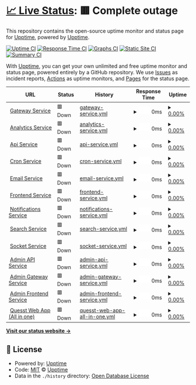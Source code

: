 # [📈 Live Status](https://upptime.github.io/upptime): <!--live status--> **🟥 Complete outage**

This repository contains the open-source uptime monitor and status page for [Upptime](https://upptime.js.org), powered by [Upptime](https://github.com/upptime/upptime).

[![Uptime CI](https://github.com/malik106/qst-client-status-all/workflows/Uptime%20CI/badge.svg)](https://github.com/malik106/qst-client-status-all/actions?query=workflow%3A%22Uptime+CI%22)
[![Response Time CI](https://github.com/malik106/qst-client-status-all/workflows/Response%20Time%20CI/badge.svg)](https://github.com/malik106/qst-client-status-all/actions?query=workflow%3A%22Response+Time+CI%22)
[![Graphs CI](https://github.com/malik106/qst-client-status-all/workflows/Graphs%20CI/badge.svg)](https://github.com/malik106/qst-client-status-all/actions?query=workflow%3A%22Graphs+CI%22)
[![Static Site CI](https://github.com/malik106/qst-client-status-all/workflows/Static%20Site%20CI/badge.svg)](https://github.com/malik106/qst-client-status-all/actions?query=workflow%3A%22Static+Site+CI%22)
[![Summary CI](https://github.com/malik106/qst-client-status-all/workflows/Summary%20CI/badge.svg)](https://github.com/malik106/qst-client-status-all/actions?query=workflow%3A%22Summary+CI%22)

With [Upptime](https://upptime.js.org), you can get your own unlimited and free uptime monitor and status page, powered entirely by a GitHub repository. We use [Issues](https://github.com/upptime/upptime/issues) as incident reports, [Actions](https://github.com/malik106/qst-client-status-all/actions) as uptime monitors, and [Pages](https://upptime.github.io/upptime) for the status page.

<!--start: status pages-->
<!-- This summary is generated by Upptime (https://github.com/upptime/upptime) -->
<!-- Do not edit this manually, your changes will be overwritten -->
<!-- prettier-ignore -->
| URL | Status | History | Response Time | Uptime |
| --- | ------ | ------- | ------------- | ------ |
| <img alt="" src="https://icons.duckduckgo.com/ip3/quessttechnologies.com.ico" height="13"> [Gateway Service](https://quessttechnologies.com/gateway/healthcheck) | 🟥 Down | [gateway-service.yml](https://github.com/quesst-technologies/qst-admin-status-all/commits/HEAD/history/gateway-service.yml) | <details><summary><img alt="Response time graph" src="./graphs/gateway-service/response-time-week.png" height="20"> 0ms</summary><br><a href="https://status.admin.quessttechnologies.com/history/gateway-service"><img alt="Response time 0" src="https://img.shields.io/endpoint?url=https%3A%2F%2Fraw.githubusercontent.com%2Fquesst-technologies%2Fqst-admin-status-all%2FHEAD%2Fapi%2Fgateway-service%2Fresponse-time.json"></a><br><a href="https://status.admin.quessttechnologies.com/history/gateway-service"><img alt="24-hour response time 0" src="https://img.shields.io/endpoint?url=https%3A%2F%2Fraw.githubusercontent.com%2Fquesst-technologies%2Fqst-admin-status-all%2FHEAD%2Fapi%2Fgateway-service%2Fresponse-time-day.json"></a><br><a href="https://status.admin.quessttechnologies.com/history/gateway-service"><img alt="7-day response time 0" src="https://img.shields.io/endpoint?url=https%3A%2F%2Fraw.githubusercontent.com%2Fquesst-technologies%2Fqst-admin-status-all%2FHEAD%2Fapi%2Fgateway-service%2Fresponse-time-week.json"></a><br><a href="https://status.admin.quessttechnologies.com/history/gateway-service"><img alt="30-day response time 0" src="https://img.shields.io/endpoint?url=https%3A%2F%2Fraw.githubusercontent.com%2Fquesst-technologies%2Fqst-admin-status-all%2FHEAD%2Fapi%2Fgateway-service%2Fresponse-time-month.json"></a><br><a href="https://status.admin.quessttechnologies.com/history/gateway-service"><img alt="1-year response time 0" src="https://img.shields.io/endpoint?url=https%3A%2F%2Fraw.githubusercontent.com%2Fquesst-technologies%2Fqst-admin-status-all%2FHEAD%2Fapi%2Fgateway-service%2Fresponse-time-year.json"></a></details> | <details><summary><a href="https://status.admin.quessttechnologies.com/history/gateway-service">0.00%</a></summary><a href="https://status.admin.quessttechnologies.com/history/gateway-service"><img alt="All-time uptime 15.39%" src="https://img.shields.io/endpoint?url=https%3A%2F%2Fraw.githubusercontent.com%2Fquesst-technologies%2Fqst-admin-status-all%2FHEAD%2Fapi%2Fgateway-service%2Fuptime.json"></a><br><a href="https://status.admin.quessttechnologies.com/history/gateway-service"><img alt="24-hour uptime 0.00%" src="https://img.shields.io/endpoint?url=https%3A%2F%2Fraw.githubusercontent.com%2Fquesst-technologies%2Fqst-admin-status-all%2FHEAD%2Fapi%2Fgateway-service%2Fuptime-day.json"></a><br><a href="https://status.admin.quessttechnologies.com/history/gateway-service"><img alt="7-day uptime 0.00%" src="https://img.shields.io/endpoint?url=https%3A%2F%2Fraw.githubusercontent.com%2Fquesst-technologies%2Fqst-admin-status-all%2FHEAD%2Fapi%2Fgateway-service%2Fuptime-week.json"></a><br><a href="https://status.admin.quessttechnologies.com/history/gateway-service"><img alt="30-day uptime 1.38%" src="https://img.shields.io/endpoint?url=https%3A%2F%2Fraw.githubusercontent.com%2Fquesst-technologies%2Fqst-admin-status-all%2FHEAD%2Fapi%2Fgateway-service%2Fuptime-month.json"></a><br><a href="https://status.admin.quessttechnologies.com/history/gateway-service"><img alt="1-year uptime 0.00%" src="https://img.shields.io/endpoint?url=https%3A%2F%2Fraw.githubusercontent.com%2Fquesst-technologies%2Fqst-admin-status-all%2FHEAD%2Fapi%2Fgateway-service%2Fuptime-year.json"></a></details>
| <img alt="" src="https://icons.duckduckgo.com/ip3/quessttechnologies.com.ico" height="13"> [Analytics Service](https://quessttechnologies.com/analytics/healthcheck) | 🟥 Down | [analytics-service.yml](https://github.com/quesst-technologies/qst-admin-status-all/commits/HEAD/history/analytics-service.yml) | <details><summary><img alt="Response time graph" src="./graphs/analytics-service/response-time-week.png" height="20"> 0ms</summary><br><a href="https://status.admin.quessttechnologies.com/history/analytics-service"><img alt="Response time 0" src="https://img.shields.io/endpoint?url=https%3A%2F%2Fraw.githubusercontent.com%2Fquesst-technologies%2Fqst-admin-status-all%2FHEAD%2Fapi%2Fanalytics-service%2Fresponse-time.json"></a><br><a href="https://status.admin.quessttechnologies.com/history/analytics-service"><img alt="24-hour response time 0" src="https://img.shields.io/endpoint?url=https%3A%2F%2Fraw.githubusercontent.com%2Fquesst-technologies%2Fqst-admin-status-all%2FHEAD%2Fapi%2Fanalytics-service%2Fresponse-time-day.json"></a><br><a href="https://status.admin.quessttechnologies.com/history/analytics-service"><img alt="7-day response time 0" src="https://img.shields.io/endpoint?url=https%3A%2F%2Fraw.githubusercontent.com%2Fquesst-technologies%2Fqst-admin-status-all%2FHEAD%2Fapi%2Fanalytics-service%2Fresponse-time-week.json"></a><br><a href="https://status.admin.quessttechnologies.com/history/analytics-service"><img alt="30-day response time 0" src="https://img.shields.io/endpoint?url=https%3A%2F%2Fraw.githubusercontent.com%2Fquesst-technologies%2Fqst-admin-status-all%2FHEAD%2Fapi%2Fanalytics-service%2Fresponse-time-month.json"></a><br><a href="https://status.admin.quessttechnologies.com/history/analytics-service"><img alt="1-year response time 0" src="https://img.shields.io/endpoint?url=https%3A%2F%2Fraw.githubusercontent.com%2Fquesst-technologies%2Fqst-admin-status-all%2FHEAD%2Fapi%2Fanalytics-service%2Fresponse-time-year.json"></a></details> | <details><summary><a href="https://status.admin.quessttechnologies.com/history/analytics-service">0.00%</a></summary><a href="https://status.admin.quessttechnologies.com/history/analytics-service"><img alt="All-time uptime 15.39%" src="https://img.shields.io/endpoint?url=https%3A%2F%2Fraw.githubusercontent.com%2Fquesst-technologies%2Fqst-admin-status-all%2FHEAD%2Fapi%2Fanalytics-service%2Fuptime.json"></a><br><a href="https://status.admin.quessttechnologies.com/history/analytics-service"><img alt="24-hour uptime 0.00%" src="https://img.shields.io/endpoint?url=https%3A%2F%2Fraw.githubusercontent.com%2Fquesst-technologies%2Fqst-admin-status-all%2FHEAD%2Fapi%2Fanalytics-service%2Fuptime-day.json"></a><br><a href="https://status.admin.quessttechnologies.com/history/analytics-service"><img alt="7-day uptime 0.00%" src="https://img.shields.io/endpoint?url=https%3A%2F%2Fraw.githubusercontent.com%2Fquesst-technologies%2Fqst-admin-status-all%2FHEAD%2Fapi%2Fanalytics-service%2Fuptime-week.json"></a><br><a href="https://status.admin.quessttechnologies.com/history/analytics-service"><img alt="30-day uptime 1.38%" src="https://img.shields.io/endpoint?url=https%3A%2F%2Fraw.githubusercontent.com%2Fquesst-technologies%2Fqst-admin-status-all%2FHEAD%2Fapi%2Fanalytics-service%2Fuptime-month.json"></a><br><a href="https://status.admin.quessttechnologies.com/history/analytics-service"><img alt="1-year uptime 0.00%" src="https://img.shields.io/endpoint?url=https%3A%2F%2Fraw.githubusercontent.com%2Fquesst-technologies%2Fqst-admin-status-all%2FHEAD%2Fapi%2Fanalytics-service%2Fuptime-year.json"></a></details>
| <img alt="" src="https://icons.duckduckgo.com/ip3/quessttechnologies.com.ico" height="13"> [Api Service](https://quessttechnologies.com/api/healthcheck) | 🟥 Down | [api-service.yml](https://github.com/quesst-technologies/qst-admin-status-all/commits/HEAD/history/api-service.yml) | <details><summary><img alt="Response time graph" src="./graphs/api-service/response-time-week.png" height="20"> 0ms</summary><br><a href="https://status.admin.quessttechnologies.com/history/api-service"><img alt="Response time 0" src="https://img.shields.io/endpoint?url=https%3A%2F%2Fraw.githubusercontent.com%2Fquesst-technologies%2Fqst-admin-status-all%2FHEAD%2Fapi%2Fapi-service%2Fresponse-time.json"></a><br><a href="https://status.admin.quessttechnologies.com/history/api-service"><img alt="24-hour response time 0" src="https://img.shields.io/endpoint?url=https%3A%2F%2Fraw.githubusercontent.com%2Fquesst-technologies%2Fqst-admin-status-all%2FHEAD%2Fapi%2Fapi-service%2Fresponse-time-day.json"></a><br><a href="https://status.admin.quessttechnologies.com/history/api-service"><img alt="7-day response time 0" src="https://img.shields.io/endpoint?url=https%3A%2F%2Fraw.githubusercontent.com%2Fquesst-technologies%2Fqst-admin-status-all%2FHEAD%2Fapi%2Fapi-service%2Fresponse-time-week.json"></a><br><a href="https://status.admin.quessttechnologies.com/history/api-service"><img alt="30-day response time 0" src="https://img.shields.io/endpoint?url=https%3A%2F%2Fraw.githubusercontent.com%2Fquesst-technologies%2Fqst-admin-status-all%2FHEAD%2Fapi%2Fapi-service%2Fresponse-time-month.json"></a><br><a href="https://status.admin.quessttechnologies.com/history/api-service"><img alt="1-year response time 0" src="https://img.shields.io/endpoint?url=https%3A%2F%2Fraw.githubusercontent.com%2Fquesst-technologies%2Fqst-admin-status-all%2FHEAD%2Fapi%2Fapi-service%2Fresponse-time-year.json"></a></details> | <details><summary><a href="https://status.admin.quessttechnologies.com/history/api-service">0.00%</a></summary><a href="https://status.admin.quessttechnologies.com/history/api-service"><img alt="All-time uptime 15.39%" src="https://img.shields.io/endpoint?url=https%3A%2F%2Fraw.githubusercontent.com%2Fquesst-technologies%2Fqst-admin-status-all%2FHEAD%2Fapi%2Fapi-service%2Fuptime.json"></a><br><a href="https://status.admin.quessttechnologies.com/history/api-service"><img alt="24-hour uptime 0.00%" src="https://img.shields.io/endpoint?url=https%3A%2F%2Fraw.githubusercontent.com%2Fquesst-technologies%2Fqst-admin-status-all%2FHEAD%2Fapi%2Fapi-service%2Fuptime-day.json"></a><br><a href="https://status.admin.quessttechnologies.com/history/api-service"><img alt="7-day uptime 0.00%" src="https://img.shields.io/endpoint?url=https%3A%2F%2Fraw.githubusercontent.com%2Fquesst-technologies%2Fqst-admin-status-all%2FHEAD%2Fapi%2Fapi-service%2Fuptime-week.json"></a><br><a href="https://status.admin.quessttechnologies.com/history/api-service"><img alt="30-day uptime 1.38%" src="https://img.shields.io/endpoint?url=https%3A%2F%2Fraw.githubusercontent.com%2Fquesst-technologies%2Fqst-admin-status-all%2FHEAD%2Fapi%2Fapi-service%2Fuptime-month.json"></a><br><a href="https://status.admin.quessttechnologies.com/history/api-service"><img alt="1-year uptime 0.00%" src="https://img.shields.io/endpoint?url=https%3A%2F%2Fraw.githubusercontent.com%2Fquesst-technologies%2Fqst-admin-status-all%2FHEAD%2Fapi%2Fapi-service%2Fuptime-year.json"></a></details>
| <img alt="" src="https://icons.duckduckgo.com/ip3/quessttechnologies.com.ico" height="13"> [Cron Service](https://quessttechnologies.com/cron/healthcheck) | 🟥 Down | [cron-service.yml](https://github.com/quesst-technologies/qst-admin-status-all/commits/HEAD/history/cron-service.yml) | <details><summary><img alt="Response time graph" src="./graphs/cron-service/response-time-week.png" height="20"> 0ms</summary><br><a href="https://status.admin.quessttechnologies.com/history/cron-service"><img alt="Response time 0" src="https://img.shields.io/endpoint?url=https%3A%2F%2Fraw.githubusercontent.com%2Fquesst-technologies%2Fqst-admin-status-all%2FHEAD%2Fapi%2Fcron-service%2Fresponse-time.json"></a><br><a href="https://status.admin.quessttechnologies.com/history/cron-service"><img alt="24-hour response time 0" src="https://img.shields.io/endpoint?url=https%3A%2F%2Fraw.githubusercontent.com%2Fquesst-technologies%2Fqst-admin-status-all%2FHEAD%2Fapi%2Fcron-service%2Fresponse-time-day.json"></a><br><a href="https://status.admin.quessttechnologies.com/history/cron-service"><img alt="7-day response time 0" src="https://img.shields.io/endpoint?url=https%3A%2F%2Fraw.githubusercontent.com%2Fquesst-technologies%2Fqst-admin-status-all%2FHEAD%2Fapi%2Fcron-service%2Fresponse-time-week.json"></a><br><a href="https://status.admin.quessttechnologies.com/history/cron-service"><img alt="30-day response time 0" src="https://img.shields.io/endpoint?url=https%3A%2F%2Fraw.githubusercontent.com%2Fquesst-technologies%2Fqst-admin-status-all%2FHEAD%2Fapi%2Fcron-service%2Fresponse-time-month.json"></a><br><a href="https://status.admin.quessttechnologies.com/history/cron-service"><img alt="1-year response time 0" src="https://img.shields.io/endpoint?url=https%3A%2F%2Fraw.githubusercontent.com%2Fquesst-technologies%2Fqst-admin-status-all%2FHEAD%2Fapi%2Fcron-service%2Fresponse-time-year.json"></a></details> | <details><summary><a href="https://status.admin.quessttechnologies.com/history/cron-service">0.00%</a></summary><a href="https://status.admin.quessttechnologies.com/history/cron-service"><img alt="All-time uptime 15.39%" src="https://img.shields.io/endpoint?url=https%3A%2F%2Fraw.githubusercontent.com%2Fquesst-technologies%2Fqst-admin-status-all%2FHEAD%2Fapi%2Fcron-service%2Fuptime.json"></a><br><a href="https://status.admin.quessttechnologies.com/history/cron-service"><img alt="24-hour uptime 0.00%" src="https://img.shields.io/endpoint?url=https%3A%2F%2Fraw.githubusercontent.com%2Fquesst-technologies%2Fqst-admin-status-all%2FHEAD%2Fapi%2Fcron-service%2Fuptime-day.json"></a><br><a href="https://status.admin.quessttechnologies.com/history/cron-service"><img alt="7-day uptime 0.00%" src="https://img.shields.io/endpoint?url=https%3A%2F%2Fraw.githubusercontent.com%2Fquesst-technologies%2Fqst-admin-status-all%2FHEAD%2Fapi%2Fcron-service%2Fuptime-week.json"></a><br><a href="https://status.admin.quessttechnologies.com/history/cron-service"><img alt="30-day uptime 1.38%" src="https://img.shields.io/endpoint?url=https%3A%2F%2Fraw.githubusercontent.com%2Fquesst-technologies%2Fqst-admin-status-all%2FHEAD%2Fapi%2Fcron-service%2Fuptime-month.json"></a><br><a href="https://status.admin.quessttechnologies.com/history/cron-service"><img alt="1-year uptime 0.00%" src="https://img.shields.io/endpoint?url=https%3A%2F%2Fraw.githubusercontent.com%2Fquesst-technologies%2Fqst-admin-status-all%2FHEAD%2Fapi%2Fcron-service%2Fuptime-year.json"></a></details>
| <img alt="" src="https://icons.duckduckgo.com/ip3/quessttechnologies.com.ico" height="13"> [Email Service](https://quessttechnologies.com/email/healthcheck) | 🟥 Down | [email-service.yml](https://github.com/quesst-technologies/qst-admin-status-all/commits/HEAD/history/email-service.yml) | <details><summary><img alt="Response time graph" src="./graphs/email-service/response-time-week.png" height="20"> 0ms</summary><br><a href="https://status.admin.quessttechnologies.com/history/email-service"><img alt="Response time 0" src="https://img.shields.io/endpoint?url=https%3A%2F%2Fraw.githubusercontent.com%2Fquesst-technologies%2Fqst-admin-status-all%2FHEAD%2Fapi%2Femail-service%2Fresponse-time.json"></a><br><a href="https://status.admin.quessttechnologies.com/history/email-service"><img alt="24-hour response time 0" src="https://img.shields.io/endpoint?url=https%3A%2F%2Fraw.githubusercontent.com%2Fquesst-technologies%2Fqst-admin-status-all%2FHEAD%2Fapi%2Femail-service%2Fresponse-time-day.json"></a><br><a href="https://status.admin.quessttechnologies.com/history/email-service"><img alt="7-day response time 0" src="https://img.shields.io/endpoint?url=https%3A%2F%2Fraw.githubusercontent.com%2Fquesst-technologies%2Fqst-admin-status-all%2FHEAD%2Fapi%2Femail-service%2Fresponse-time-week.json"></a><br><a href="https://status.admin.quessttechnologies.com/history/email-service"><img alt="30-day response time 0" src="https://img.shields.io/endpoint?url=https%3A%2F%2Fraw.githubusercontent.com%2Fquesst-technologies%2Fqst-admin-status-all%2FHEAD%2Fapi%2Femail-service%2Fresponse-time-month.json"></a><br><a href="https://status.admin.quessttechnologies.com/history/email-service"><img alt="1-year response time 0" src="https://img.shields.io/endpoint?url=https%3A%2F%2Fraw.githubusercontent.com%2Fquesst-technologies%2Fqst-admin-status-all%2FHEAD%2Fapi%2Femail-service%2Fresponse-time-year.json"></a></details> | <details><summary><a href="https://status.admin.quessttechnologies.com/history/email-service">0.00%</a></summary><a href="https://status.admin.quessttechnologies.com/history/email-service"><img alt="All-time uptime 15.39%" src="https://img.shields.io/endpoint?url=https%3A%2F%2Fraw.githubusercontent.com%2Fquesst-technologies%2Fqst-admin-status-all%2FHEAD%2Fapi%2Femail-service%2Fuptime.json"></a><br><a href="https://status.admin.quessttechnologies.com/history/email-service"><img alt="24-hour uptime 0.00%" src="https://img.shields.io/endpoint?url=https%3A%2F%2Fraw.githubusercontent.com%2Fquesst-technologies%2Fqst-admin-status-all%2FHEAD%2Fapi%2Femail-service%2Fuptime-day.json"></a><br><a href="https://status.admin.quessttechnologies.com/history/email-service"><img alt="7-day uptime 0.00%" src="https://img.shields.io/endpoint?url=https%3A%2F%2Fraw.githubusercontent.com%2Fquesst-technologies%2Fqst-admin-status-all%2FHEAD%2Fapi%2Femail-service%2Fuptime-week.json"></a><br><a href="https://status.admin.quessttechnologies.com/history/email-service"><img alt="30-day uptime 1.38%" src="https://img.shields.io/endpoint?url=https%3A%2F%2Fraw.githubusercontent.com%2Fquesst-technologies%2Fqst-admin-status-all%2FHEAD%2Fapi%2Femail-service%2Fuptime-month.json"></a><br><a href="https://status.admin.quessttechnologies.com/history/email-service"><img alt="1-year uptime 0.00%" src="https://img.shields.io/endpoint?url=https%3A%2F%2Fraw.githubusercontent.com%2Fquesst-technologies%2Fqst-admin-status-all%2FHEAD%2Fapi%2Femail-service%2Fuptime-year.json"></a></details>
| <img alt="" src="https://icons.duckduckgo.com/ip3/quessttechnologies.com.ico" height="13"> [Frontend Service](https://quessttechnologies.com/frontend/healthcheck) | 🟥 Down | [frontend-service.yml](https://github.com/quesst-technologies/qst-admin-status-all/commits/HEAD/history/frontend-service.yml) | <details><summary><img alt="Response time graph" src="./graphs/frontend-service/response-time-week.png" height="20"> 0ms</summary><br><a href="https://status.admin.quessttechnologies.com/history/frontend-service"><img alt="Response time 0" src="https://img.shields.io/endpoint?url=https%3A%2F%2Fraw.githubusercontent.com%2Fquesst-technologies%2Fqst-admin-status-all%2FHEAD%2Fapi%2Ffrontend-service%2Fresponse-time.json"></a><br><a href="https://status.admin.quessttechnologies.com/history/frontend-service"><img alt="24-hour response time 0" src="https://img.shields.io/endpoint?url=https%3A%2F%2Fraw.githubusercontent.com%2Fquesst-technologies%2Fqst-admin-status-all%2FHEAD%2Fapi%2Ffrontend-service%2Fresponse-time-day.json"></a><br><a href="https://status.admin.quessttechnologies.com/history/frontend-service"><img alt="7-day response time 0" src="https://img.shields.io/endpoint?url=https%3A%2F%2Fraw.githubusercontent.com%2Fquesst-technologies%2Fqst-admin-status-all%2FHEAD%2Fapi%2Ffrontend-service%2Fresponse-time-week.json"></a><br><a href="https://status.admin.quessttechnologies.com/history/frontend-service"><img alt="30-day response time 0" src="https://img.shields.io/endpoint?url=https%3A%2F%2Fraw.githubusercontent.com%2Fquesst-technologies%2Fqst-admin-status-all%2FHEAD%2Fapi%2Ffrontend-service%2Fresponse-time-month.json"></a><br><a href="https://status.admin.quessttechnologies.com/history/frontend-service"><img alt="1-year response time 0" src="https://img.shields.io/endpoint?url=https%3A%2F%2Fraw.githubusercontent.com%2Fquesst-technologies%2Fqst-admin-status-all%2FHEAD%2Fapi%2Ffrontend-service%2Fresponse-time-year.json"></a></details> | <details><summary><a href="https://status.admin.quessttechnologies.com/history/frontend-service">0.00%</a></summary><a href="https://status.admin.quessttechnologies.com/history/frontend-service"><img alt="All-time uptime 9.27%" src="https://img.shields.io/endpoint?url=https%3A%2F%2Fraw.githubusercontent.com%2Fquesst-technologies%2Fqst-admin-status-all%2FHEAD%2Fapi%2Ffrontend-service%2Fuptime.json"></a><br><a href="https://status.admin.quessttechnologies.com/history/frontend-service"><img alt="24-hour uptime 0.00%" src="https://img.shields.io/endpoint?url=https%3A%2F%2Fraw.githubusercontent.com%2Fquesst-technologies%2Fqst-admin-status-all%2FHEAD%2Fapi%2Ffrontend-service%2Fuptime-day.json"></a><br><a href="https://status.admin.quessttechnologies.com/history/frontend-service"><img alt="7-day uptime 0.00%" src="https://img.shields.io/endpoint?url=https%3A%2F%2Fraw.githubusercontent.com%2Fquesst-technologies%2Fqst-admin-status-all%2FHEAD%2Fapi%2Ffrontend-service%2Fuptime-week.json"></a><br><a href="https://status.admin.quessttechnologies.com/history/frontend-service"><img alt="30-day uptime 1.38%" src="https://img.shields.io/endpoint?url=https%3A%2F%2Fraw.githubusercontent.com%2Fquesst-technologies%2Fqst-admin-status-all%2FHEAD%2Fapi%2Ffrontend-service%2Fuptime-month.json"></a><br><a href="https://status.admin.quessttechnologies.com/history/frontend-service"><img alt="1-year uptime 0.00%" src="https://img.shields.io/endpoint?url=https%3A%2F%2Fraw.githubusercontent.com%2Fquesst-technologies%2Fqst-admin-status-all%2FHEAD%2Fapi%2Ffrontend-service%2Fuptime-year.json"></a></details>
| <img alt="" src="https://icons.duckduckgo.com/ip3/quessttechnologies.com.ico" height="13"> [Notifications Service](https://quessttechnologies.com/notifications/healthcheck) | 🟥 Down | [notifications-service.yml](https://github.com/quesst-technologies/qst-admin-status-all/commits/HEAD/history/notifications-service.yml) | <details><summary><img alt="Response time graph" src="./graphs/notifications-service/response-time-week.png" height="20"> 0ms</summary><br><a href="https://status.admin.quessttechnologies.com/history/notifications-service"><img alt="Response time 0" src="https://img.shields.io/endpoint?url=https%3A%2F%2Fraw.githubusercontent.com%2Fquesst-technologies%2Fqst-admin-status-all%2FHEAD%2Fapi%2Fnotifications-service%2Fresponse-time.json"></a><br><a href="https://status.admin.quessttechnologies.com/history/notifications-service"><img alt="24-hour response time 0" src="https://img.shields.io/endpoint?url=https%3A%2F%2Fraw.githubusercontent.com%2Fquesst-technologies%2Fqst-admin-status-all%2FHEAD%2Fapi%2Fnotifications-service%2Fresponse-time-day.json"></a><br><a href="https://status.admin.quessttechnologies.com/history/notifications-service"><img alt="7-day response time 0" src="https://img.shields.io/endpoint?url=https%3A%2F%2Fraw.githubusercontent.com%2Fquesst-technologies%2Fqst-admin-status-all%2FHEAD%2Fapi%2Fnotifications-service%2Fresponse-time-week.json"></a><br><a href="https://status.admin.quessttechnologies.com/history/notifications-service"><img alt="30-day response time 0" src="https://img.shields.io/endpoint?url=https%3A%2F%2Fraw.githubusercontent.com%2Fquesst-technologies%2Fqst-admin-status-all%2FHEAD%2Fapi%2Fnotifications-service%2Fresponse-time-month.json"></a><br><a href="https://status.admin.quessttechnologies.com/history/notifications-service"><img alt="1-year response time 0" src="https://img.shields.io/endpoint?url=https%3A%2F%2Fraw.githubusercontent.com%2Fquesst-technologies%2Fqst-admin-status-all%2FHEAD%2Fapi%2Fnotifications-service%2Fresponse-time-year.json"></a></details> | <details><summary><a href="https://status.admin.quessttechnologies.com/history/notifications-service">0.00%</a></summary><a href="https://status.admin.quessttechnologies.com/history/notifications-service"><img alt="All-time uptime 58.06%" src="https://img.shields.io/endpoint?url=https%3A%2F%2Fraw.githubusercontent.com%2Fquesst-technologies%2Fqst-admin-status-all%2FHEAD%2Fapi%2Fnotifications-service%2Fuptime.json"></a><br><a href="https://status.admin.quessttechnologies.com/history/notifications-service"><img alt="24-hour uptime 0.00%" src="https://img.shields.io/endpoint?url=https%3A%2F%2Fraw.githubusercontent.com%2Fquesst-technologies%2Fqst-admin-status-all%2FHEAD%2Fapi%2Fnotifications-service%2Fuptime-day.json"></a><br><a href="https://status.admin.quessttechnologies.com/history/notifications-service"><img alt="7-day uptime 0.00%" src="https://img.shields.io/endpoint?url=https%3A%2F%2Fraw.githubusercontent.com%2Fquesst-technologies%2Fqst-admin-status-all%2FHEAD%2Fapi%2Fnotifications-service%2Fuptime-week.json"></a><br><a href="https://status.admin.quessttechnologies.com/history/notifications-service"><img alt="30-day uptime 1.38%" src="https://img.shields.io/endpoint?url=https%3A%2F%2Fraw.githubusercontent.com%2Fquesst-technologies%2Fqst-admin-status-all%2FHEAD%2Fapi%2Fnotifications-service%2Fuptime-month.json"></a><br><a href="https://status.admin.quessttechnologies.com/history/notifications-service"><img alt="1-year uptime 0.00%" src="https://img.shields.io/endpoint?url=https%3A%2F%2Fraw.githubusercontent.com%2Fquesst-technologies%2Fqst-admin-status-all%2FHEAD%2Fapi%2Fnotifications-service%2Fuptime-year.json"></a></details>
| <img alt="" src="https://icons.duckduckgo.com/ip3/quessttechnologies.com.ico" height="13"> [Search Service](https://quessttechnologies.com/search/healthcheck) | 🟥 Down | [search-service.yml](https://github.com/quesst-technologies/qst-admin-status-all/commits/HEAD/history/search-service.yml) | <details><summary><img alt="Response time graph" src="./graphs/search-service/response-time-week.png" height="20"> 0ms</summary><br><a href="https://status.admin.quessttechnologies.com/history/search-service"><img alt="Response time 0" src="https://img.shields.io/endpoint?url=https%3A%2F%2Fraw.githubusercontent.com%2Fquesst-technologies%2Fqst-admin-status-all%2FHEAD%2Fapi%2Fsearch-service%2Fresponse-time.json"></a><br><a href="https://status.admin.quessttechnologies.com/history/search-service"><img alt="24-hour response time 0" src="https://img.shields.io/endpoint?url=https%3A%2F%2Fraw.githubusercontent.com%2Fquesst-technologies%2Fqst-admin-status-all%2FHEAD%2Fapi%2Fsearch-service%2Fresponse-time-day.json"></a><br><a href="https://status.admin.quessttechnologies.com/history/search-service"><img alt="7-day response time 0" src="https://img.shields.io/endpoint?url=https%3A%2F%2Fraw.githubusercontent.com%2Fquesst-technologies%2Fqst-admin-status-all%2FHEAD%2Fapi%2Fsearch-service%2Fresponse-time-week.json"></a><br><a href="https://status.admin.quessttechnologies.com/history/search-service"><img alt="30-day response time 0" src="https://img.shields.io/endpoint?url=https%3A%2F%2Fraw.githubusercontent.com%2Fquesst-technologies%2Fqst-admin-status-all%2FHEAD%2Fapi%2Fsearch-service%2Fresponse-time-month.json"></a><br><a href="https://status.admin.quessttechnologies.com/history/search-service"><img alt="1-year response time 0" src="https://img.shields.io/endpoint?url=https%3A%2F%2Fraw.githubusercontent.com%2Fquesst-technologies%2Fqst-admin-status-all%2FHEAD%2Fapi%2Fsearch-service%2Fresponse-time-year.json"></a></details> | <details><summary><a href="https://status.admin.quessttechnologies.com/history/search-service">0.00%</a></summary><a href="https://status.admin.quessttechnologies.com/history/search-service"><img alt="All-time uptime 58.09%" src="https://img.shields.io/endpoint?url=https%3A%2F%2Fraw.githubusercontent.com%2Fquesst-technologies%2Fqst-admin-status-all%2FHEAD%2Fapi%2Fsearch-service%2Fuptime.json"></a><br><a href="https://status.admin.quessttechnologies.com/history/search-service"><img alt="24-hour uptime 0.00%" src="https://img.shields.io/endpoint?url=https%3A%2F%2Fraw.githubusercontent.com%2Fquesst-technologies%2Fqst-admin-status-all%2FHEAD%2Fapi%2Fsearch-service%2Fuptime-day.json"></a><br><a href="https://status.admin.quessttechnologies.com/history/search-service"><img alt="7-day uptime 0.00%" src="https://img.shields.io/endpoint?url=https%3A%2F%2Fraw.githubusercontent.com%2Fquesst-technologies%2Fqst-admin-status-all%2FHEAD%2Fapi%2Fsearch-service%2Fuptime-week.json"></a><br><a href="https://status.admin.quessttechnologies.com/history/search-service"><img alt="30-day uptime 1.38%" src="https://img.shields.io/endpoint?url=https%3A%2F%2Fraw.githubusercontent.com%2Fquesst-technologies%2Fqst-admin-status-all%2FHEAD%2Fapi%2Fsearch-service%2Fuptime-month.json"></a><br><a href="https://status.admin.quessttechnologies.com/history/search-service"><img alt="1-year uptime 0.00%" src="https://img.shields.io/endpoint?url=https%3A%2F%2Fraw.githubusercontent.com%2Fquesst-technologies%2Fqst-admin-status-all%2FHEAD%2Fapi%2Fsearch-service%2Fuptime-year.json"></a></details>
| <img alt="" src="https://icons.duckduckgo.com/ip3/quessttechnologies.com.ico" height="13"> [Socket Service](https://quessttechnologies.com/socket/healthcheck) | 🟥 Down | [socket-service.yml](https://github.com/quesst-technologies/qst-admin-status-all/commits/HEAD/history/socket-service.yml) | <details><summary><img alt="Response time graph" src="./graphs/socket-service/response-time-week.png" height="20"> 0ms</summary><br><a href="https://status.admin.quessttechnologies.com/history/socket-service"><img alt="Response time 0" src="https://img.shields.io/endpoint?url=https%3A%2F%2Fraw.githubusercontent.com%2Fquesst-technologies%2Fqst-admin-status-all%2FHEAD%2Fapi%2Fsocket-service%2Fresponse-time.json"></a><br><a href="https://status.admin.quessttechnologies.com/history/socket-service"><img alt="24-hour response time 0" src="https://img.shields.io/endpoint?url=https%3A%2F%2Fraw.githubusercontent.com%2Fquesst-technologies%2Fqst-admin-status-all%2FHEAD%2Fapi%2Fsocket-service%2Fresponse-time-day.json"></a><br><a href="https://status.admin.quessttechnologies.com/history/socket-service"><img alt="7-day response time 0" src="https://img.shields.io/endpoint?url=https%3A%2F%2Fraw.githubusercontent.com%2Fquesst-technologies%2Fqst-admin-status-all%2FHEAD%2Fapi%2Fsocket-service%2Fresponse-time-week.json"></a><br><a href="https://status.admin.quessttechnologies.com/history/socket-service"><img alt="30-day response time 0" src="https://img.shields.io/endpoint?url=https%3A%2F%2Fraw.githubusercontent.com%2Fquesst-technologies%2Fqst-admin-status-all%2FHEAD%2Fapi%2Fsocket-service%2Fresponse-time-month.json"></a><br><a href="https://status.admin.quessttechnologies.com/history/socket-service"><img alt="1-year response time 0" src="https://img.shields.io/endpoint?url=https%3A%2F%2Fraw.githubusercontent.com%2Fquesst-technologies%2Fqst-admin-status-all%2FHEAD%2Fapi%2Fsocket-service%2Fresponse-time-year.json"></a></details> | <details><summary><a href="https://status.admin.quessttechnologies.com/history/socket-service">0.00%</a></summary><a href="https://status.admin.quessttechnologies.com/history/socket-service"><img alt="All-time uptime 58.11%" src="https://img.shields.io/endpoint?url=https%3A%2F%2Fraw.githubusercontent.com%2Fquesst-technologies%2Fqst-admin-status-all%2FHEAD%2Fapi%2Fsocket-service%2Fuptime.json"></a><br><a href="https://status.admin.quessttechnologies.com/history/socket-service"><img alt="24-hour uptime 0.00%" src="https://img.shields.io/endpoint?url=https%3A%2F%2Fraw.githubusercontent.com%2Fquesst-technologies%2Fqst-admin-status-all%2FHEAD%2Fapi%2Fsocket-service%2Fuptime-day.json"></a><br><a href="https://status.admin.quessttechnologies.com/history/socket-service"><img alt="7-day uptime 0.00%" src="https://img.shields.io/endpoint?url=https%3A%2F%2Fraw.githubusercontent.com%2Fquesst-technologies%2Fqst-admin-status-all%2FHEAD%2Fapi%2Fsocket-service%2Fuptime-week.json"></a><br><a href="https://status.admin.quessttechnologies.com/history/socket-service"><img alt="30-day uptime 1.38%" src="https://img.shields.io/endpoint?url=https%3A%2F%2Fraw.githubusercontent.com%2Fquesst-technologies%2Fqst-admin-status-all%2FHEAD%2Fapi%2Fsocket-service%2Fuptime-month.json"></a><br><a href="https://status.admin.quessttechnologies.com/history/socket-service"><img alt="1-year uptime 0.00%" src="https://img.shields.io/endpoint?url=https%3A%2F%2Fraw.githubusercontent.com%2Fquesst-technologies%2Fqst-admin-status-all%2FHEAD%2Fapi%2Fsocket-service%2Fuptime-year.json"></a></details>
| <img alt="" src="https://icons.duckduckgo.com/ip3/admin.quessttechnologies.com.ico" height="13"> [Admin API Service](https://admin.quessttechnologies.com/api/healthcheck) | 🟥 Down | [admin-api-service.yml](https://github.com/quesst-technologies/qst-admin-status-all/commits/HEAD/history/admin-api-service.yml) | <details><summary><img alt="Response time graph" src="./graphs/admin-api-service/response-time-week.png" height="20"> 0ms</summary><br><a href="https://status.admin.quessttechnologies.com/history/admin-api-service"><img alt="Response time 0" src="https://img.shields.io/endpoint?url=https%3A%2F%2Fraw.githubusercontent.com%2Fquesst-technologies%2Fqst-admin-status-all%2FHEAD%2Fapi%2Fadmin-api-service%2Fresponse-time.json"></a><br><a href="https://status.admin.quessttechnologies.com/history/admin-api-service"><img alt="24-hour response time 0" src="https://img.shields.io/endpoint?url=https%3A%2F%2Fraw.githubusercontent.com%2Fquesst-technologies%2Fqst-admin-status-all%2FHEAD%2Fapi%2Fadmin-api-service%2Fresponse-time-day.json"></a><br><a href="https://status.admin.quessttechnologies.com/history/admin-api-service"><img alt="7-day response time 0" src="https://img.shields.io/endpoint?url=https%3A%2F%2Fraw.githubusercontent.com%2Fquesst-technologies%2Fqst-admin-status-all%2FHEAD%2Fapi%2Fadmin-api-service%2Fresponse-time-week.json"></a><br><a href="https://status.admin.quessttechnologies.com/history/admin-api-service"><img alt="30-day response time 0" src="https://img.shields.io/endpoint?url=https%3A%2F%2Fraw.githubusercontent.com%2Fquesst-technologies%2Fqst-admin-status-all%2FHEAD%2Fapi%2Fadmin-api-service%2Fresponse-time-month.json"></a><br><a href="https://status.admin.quessttechnologies.com/history/admin-api-service"><img alt="1-year response time 0" src="https://img.shields.io/endpoint?url=https%3A%2F%2Fraw.githubusercontent.com%2Fquesst-technologies%2Fqst-admin-status-all%2FHEAD%2Fapi%2Fadmin-api-service%2Fresponse-time-year.json"></a></details> | <details><summary><a href="https://status.admin.quessttechnologies.com/history/admin-api-service">0.00%</a></summary><a href="https://status.admin.quessttechnologies.com/history/admin-api-service"><img alt="All-time uptime 13.47%" src="https://img.shields.io/endpoint?url=https%3A%2F%2Fraw.githubusercontent.com%2Fquesst-technologies%2Fqst-admin-status-all%2FHEAD%2Fapi%2Fadmin-api-service%2Fuptime.json"></a><br><a href="https://status.admin.quessttechnologies.com/history/admin-api-service"><img alt="24-hour uptime 0.00%" src="https://img.shields.io/endpoint?url=https%3A%2F%2Fraw.githubusercontent.com%2Fquesst-technologies%2Fqst-admin-status-all%2FHEAD%2Fapi%2Fadmin-api-service%2Fuptime-day.json"></a><br><a href="https://status.admin.quessttechnologies.com/history/admin-api-service"><img alt="7-day uptime 0.00%" src="https://img.shields.io/endpoint?url=https%3A%2F%2Fraw.githubusercontent.com%2Fquesst-technologies%2Fqst-admin-status-all%2FHEAD%2Fapi%2Fadmin-api-service%2Fuptime-week.json"></a><br><a href="https://status.admin.quessttechnologies.com/history/admin-api-service"><img alt="30-day uptime 1.38%" src="https://img.shields.io/endpoint?url=https%3A%2F%2Fraw.githubusercontent.com%2Fquesst-technologies%2Fqst-admin-status-all%2FHEAD%2Fapi%2Fadmin-api-service%2Fuptime-month.json"></a><br><a href="https://status.admin.quessttechnologies.com/history/admin-api-service"><img alt="1-year uptime 0.00%" src="https://img.shields.io/endpoint?url=https%3A%2F%2Fraw.githubusercontent.com%2Fquesst-technologies%2Fqst-admin-status-all%2FHEAD%2Fapi%2Fadmin-api-service%2Fuptime-year.json"></a></details>
| <img alt="" src="https://icons.duckduckgo.com/ip3/admin.quessttechnologies.com.ico" height="13"> [Admin Gateway Service](https://admin.quessttechnologies.com/gateway/healthcheck) | 🟥 Down | [admin-gateway-service.yml](https://github.com/quesst-technologies/qst-admin-status-all/commits/HEAD/history/admin-gateway-service.yml) | <details><summary><img alt="Response time graph" src="./graphs/admin-gateway-service/response-time-week.png" height="20"> 0ms</summary><br><a href="https://status.admin.quessttechnologies.com/history/admin-gateway-service"><img alt="Response time 0" src="https://img.shields.io/endpoint?url=https%3A%2F%2Fraw.githubusercontent.com%2Fquesst-technologies%2Fqst-admin-status-all%2FHEAD%2Fapi%2Fadmin-gateway-service%2Fresponse-time.json"></a><br><a href="https://status.admin.quessttechnologies.com/history/admin-gateway-service"><img alt="24-hour response time 0" src="https://img.shields.io/endpoint?url=https%3A%2F%2Fraw.githubusercontent.com%2Fquesst-technologies%2Fqst-admin-status-all%2FHEAD%2Fapi%2Fadmin-gateway-service%2Fresponse-time-day.json"></a><br><a href="https://status.admin.quessttechnologies.com/history/admin-gateway-service"><img alt="7-day response time 0" src="https://img.shields.io/endpoint?url=https%3A%2F%2Fraw.githubusercontent.com%2Fquesst-technologies%2Fqst-admin-status-all%2FHEAD%2Fapi%2Fadmin-gateway-service%2Fresponse-time-week.json"></a><br><a href="https://status.admin.quessttechnologies.com/history/admin-gateway-service"><img alt="30-day response time 0" src="https://img.shields.io/endpoint?url=https%3A%2F%2Fraw.githubusercontent.com%2Fquesst-technologies%2Fqst-admin-status-all%2FHEAD%2Fapi%2Fadmin-gateway-service%2Fresponse-time-month.json"></a><br><a href="https://status.admin.quessttechnologies.com/history/admin-gateway-service"><img alt="1-year response time 0" src="https://img.shields.io/endpoint?url=https%3A%2F%2Fraw.githubusercontent.com%2Fquesst-technologies%2Fqst-admin-status-all%2FHEAD%2Fapi%2Fadmin-gateway-service%2Fresponse-time-year.json"></a></details> | <details><summary><a href="https://status.admin.quessttechnologies.com/history/admin-gateway-service">0.00%</a></summary><a href="https://status.admin.quessttechnologies.com/history/admin-gateway-service"><img alt="All-time uptime 13.47%" src="https://img.shields.io/endpoint?url=https%3A%2F%2Fraw.githubusercontent.com%2Fquesst-technologies%2Fqst-admin-status-all%2FHEAD%2Fapi%2Fadmin-gateway-service%2Fuptime.json"></a><br><a href="https://status.admin.quessttechnologies.com/history/admin-gateway-service"><img alt="24-hour uptime 0.00%" src="https://img.shields.io/endpoint?url=https%3A%2F%2Fraw.githubusercontent.com%2Fquesst-technologies%2Fqst-admin-status-all%2FHEAD%2Fapi%2Fadmin-gateway-service%2Fuptime-day.json"></a><br><a href="https://status.admin.quessttechnologies.com/history/admin-gateway-service"><img alt="7-day uptime 0.00%" src="https://img.shields.io/endpoint?url=https%3A%2F%2Fraw.githubusercontent.com%2Fquesst-technologies%2Fqst-admin-status-all%2FHEAD%2Fapi%2Fadmin-gateway-service%2Fuptime-week.json"></a><br><a href="https://status.admin.quessttechnologies.com/history/admin-gateway-service"><img alt="30-day uptime 1.38%" src="https://img.shields.io/endpoint?url=https%3A%2F%2Fraw.githubusercontent.com%2Fquesst-technologies%2Fqst-admin-status-all%2FHEAD%2Fapi%2Fadmin-gateway-service%2Fuptime-month.json"></a><br><a href="https://status.admin.quessttechnologies.com/history/admin-gateway-service"><img alt="1-year uptime 0.00%" src="https://img.shields.io/endpoint?url=https%3A%2F%2Fraw.githubusercontent.com%2Fquesst-technologies%2Fqst-admin-status-all%2FHEAD%2Fapi%2Fadmin-gateway-service%2Fuptime-year.json"></a></details>
| <img alt="" src="https://icons.duckduckgo.com/ip3/admin.quessttechnologies.com.ico" height="13"> [Admin Frontend Service](https://admin.quessttechnologies.com/frontend/healthcheck) | 🟥 Down | [admin-frontend-service.yml](https://github.com/quesst-technologies/qst-admin-status-all/commits/HEAD/history/admin-frontend-service.yml) | <details><summary><img alt="Response time graph" src="./graphs/admin-frontend-service/response-time-week.png" height="20"> 0ms</summary><br><a href="https://status.admin.quessttechnologies.com/history/admin-frontend-service"><img alt="Response time 0" src="https://img.shields.io/endpoint?url=https%3A%2F%2Fraw.githubusercontent.com%2Fquesst-technologies%2Fqst-admin-status-all%2FHEAD%2Fapi%2Fadmin-frontend-service%2Fresponse-time.json"></a><br><a href="https://status.admin.quessttechnologies.com/history/admin-frontend-service"><img alt="24-hour response time 0" src="https://img.shields.io/endpoint?url=https%3A%2F%2Fraw.githubusercontent.com%2Fquesst-technologies%2Fqst-admin-status-all%2FHEAD%2Fapi%2Fadmin-frontend-service%2Fresponse-time-day.json"></a><br><a href="https://status.admin.quessttechnologies.com/history/admin-frontend-service"><img alt="7-day response time 0" src="https://img.shields.io/endpoint?url=https%3A%2F%2Fraw.githubusercontent.com%2Fquesst-technologies%2Fqst-admin-status-all%2FHEAD%2Fapi%2Fadmin-frontend-service%2Fresponse-time-week.json"></a><br><a href="https://status.admin.quessttechnologies.com/history/admin-frontend-service"><img alt="30-day response time 0" src="https://img.shields.io/endpoint?url=https%3A%2F%2Fraw.githubusercontent.com%2Fquesst-technologies%2Fqst-admin-status-all%2FHEAD%2Fapi%2Fadmin-frontend-service%2Fresponse-time-month.json"></a><br><a href="https://status.admin.quessttechnologies.com/history/admin-frontend-service"><img alt="1-year response time 0" src="https://img.shields.io/endpoint?url=https%3A%2F%2Fraw.githubusercontent.com%2Fquesst-technologies%2Fqst-admin-status-all%2FHEAD%2Fapi%2Fadmin-frontend-service%2Fresponse-time-year.json"></a></details> | <details><summary><a href="https://status.admin.quessttechnologies.com/history/admin-frontend-service">0.00%</a></summary><a href="https://status.admin.quessttechnologies.com/history/admin-frontend-service"><img alt="All-time uptime 7.48%" src="https://img.shields.io/endpoint?url=https%3A%2F%2Fraw.githubusercontent.com%2Fquesst-technologies%2Fqst-admin-status-all%2FHEAD%2Fapi%2Fadmin-frontend-service%2Fuptime.json"></a><br><a href="https://status.admin.quessttechnologies.com/history/admin-frontend-service"><img alt="24-hour uptime 0.00%" src="https://img.shields.io/endpoint?url=https%3A%2F%2Fraw.githubusercontent.com%2Fquesst-technologies%2Fqst-admin-status-all%2FHEAD%2Fapi%2Fadmin-frontend-service%2Fuptime-day.json"></a><br><a href="https://status.admin.quessttechnologies.com/history/admin-frontend-service"><img alt="7-day uptime 0.00%" src="https://img.shields.io/endpoint?url=https%3A%2F%2Fraw.githubusercontent.com%2Fquesst-technologies%2Fqst-admin-status-all%2FHEAD%2Fapi%2Fadmin-frontend-service%2Fuptime-week.json"></a><br><a href="https://status.admin.quessttechnologies.com/history/admin-frontend-service"><img alt="30-day uptime 1.38%" src="https://img.shields.io/endpoint?url=https%3A%2F%2Fraw.githubusercontent.com%2Fquesst-technologies%2Fqst-admin-status-all%2FHEAD%2Fapi%2Fadmin-frontend-service%2Fuptime-month.json"></a><br><a href="https://status.admin.quessttechnologies.com/history/admin-frontend-service"><img alt="1-year uptime 0.00%" src="https://img.shields.io/endpoint?url=https%3A%2F%2Fraw.githubusercontent.com%2Fquesst-technologies%2Fqst-admin-status-all%2FHEAD%2Fapi%2Fadmin-frontend-service%2Fuptime-year.json"></a></details>
| <img alt="" src="https://icons.duckduckgo.com/ip3/old.quessttechnologies.com.ico" height="13"> [Quesst Web App (All in one)](http://old.quessttechnologies.com/health-check) | 🟥 Down | [quesst-web-app-all-in-one.yml](https://github.com/quesst-technologies/qst-admin-status-all/commits/HEAD/history/quesst-web-app-all-in-one.yml) | <details><summary><img alt="Response time graph" src="./graphs/quesst-web-app-all-in-one/response-time-week.png" height="20"> 0ms</summary><br><a href="https://status.admin.quessttechnologies.com/history/quesst-web-app-all-in-one"><img alt="Response time 0" src="https://img.shields.io/endpoint?url=https%3A%2F%2Fraw.githubusercontent.com%2Fquesst-technologies%2Fqst-admin-status-all%2FHEAD%2Fapi%2Fquesst-web-app-all-in-one%2Fresponse-time.json"></a><br><a href="https://status.admin.quessttechnologies.com/history/quesst-web-app-all-in-one"><img alt="24-hour response time 0" src="https://img.shields.io/endpoint?url=https%3A%2F%2Fraw.githubusercontent.com%2Fquesst-technologies%2Fqst-admin-status-all%2FHEAD%2Fapi%2Fquesst-web-app-all-in-one%2Fresponse-time-day.json"></a><br><a href="https://status.admin.quessttechnologies.com/history/quesst-web-app-all-in-one"><img alt="7-day response time 0" src="https://img.shields.io/endpoint?url=https%3A%2F%2Fraw.githubusercontent.com%2Fquesst-technologies%2Fqst-admin-status-all%2FHEAD%2Fapi%2Fquesst-web-app-all-in-one%2Fresponse-time-week.json"></a><br><a href="https://status.admin.quessttechnologies.com/history/quesst-web-app-all-in-one"><img alt="30-day response time 0" src="https://img.shields.io/endpoint?url=https%3A%2F%2Fraw.githubusercontent.com%2Fquesst-technologies%2Fqst-admin-status-all%2FHEAD%2Fapi%2Fquesst-web-app-all-in-one%2Fresponse-time-month.json"></a><br><a href="https://status.admin.quessttechnologies.com/history/quesst-web-app-all-in-one"><img alt="1-year response time 0" src="https://img.shields.io/endpoint?url=https%3A%2F%2Fraw.githubusercontent.com%2Fquesst-technologies%2Fqst-admin-status-all%2FHEAD%2Fapi%2Fquesst-web-app-all-in-one%2Fresponse-time-year.json"></a></details> | <details><summary><a href="https://status.admin.quessttechnologies.com/history/quesst-web-app-all-in-one">0.00%</a></summary><a href="https://status.admin.quessttechnologies.com/history/quesst-web-app-all-in-one"><img alt="All-time uptime 7.94%" src="https://img.shields.io/endpoint?url=https%3A%2F%2Fraw.githubusercontent.com%2Fquesst-technologies%2Fqst-admin-status-all%2FHEAD%2Fapi%2Fquesst-web-app-all-in-one%2Fuptime.json"></a><br><a href="https://status.admin.quessttechnologies.com/history/quesst-web-app-all-in-one"><img alt="24-hour uptime 0.00%" src="https://img.shields.io/endpoint?url=https%3A%2F%2Fraw.githubusercontent.com%2Fquesst-technologies%2Fqst-admin-status-all%2FHEAD%2Fapi%2Fquesst-web-app-all-in-one%2Fuptime-day.json"></a><br><a href="https://status.admin.quessttechnologies.com/history/quesst-web-app-all-in-one"><img alt="7-day uptime 0.00%" src="https://img.shields.io/endpoint?url=https%3A%2F%2Fraw.githubusercontent.com%2Fquesst-technologies%2Fqst-admin-status-all%2FHEAD%2Fapi%2Fquesst-web-app-all-in-one%2Fuptime-week.json"></a><br><a href="https://status.admin.quessttechnologies.com/history/quesst-web-app-all-in-one"><img alt="30-day uptime 1.38%" src="https://img.shields.io/endpoint?url=https%3A%2F%2Fraw.githubusercontent.com%2Fquesst-technologies%2Fqst-admin-status-all%2FHEAD%2Fapi%2Fquesst-web-app-all-in-one%2Fuptime-month.json"></a><br><a href="https://status.admin.quessttechnologies.com/history/quesst-web-app-all-in-one"><img alt="1-year uptime 0.00%" src="https://img.shields.io/endpoint?url=https%3A%2F%2Fraw.githubusercontent.com%2Fquesst-technologies%2Fqst-admin-status-all%2FHEAD%2Fapi%2Fquesst-web-app-all-in-one%2Fuptime-year.json"></a></details>

<!--end: status pages-->

[**Visit our status website →**](https://upptime.github.io/upptime)

## 📄 License

- Powered by: [Upptime](https://github.com/upptime/upptime)
- Code: [MIT](./LICENSE) © [Upptime](https://upptime.js.org)
- Data in the `./history` directory: [Open Database License](https://opendatacommons.org/licenses/odbl/1-0/)
